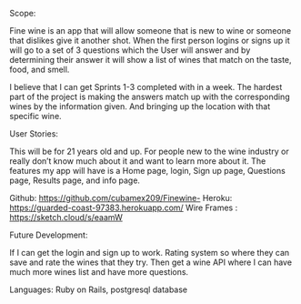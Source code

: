 Scope:

Fine wine is an app that will allow someone that is new to wine or someone that dislikes give it another shot. When the first person logins or signs up it will go to a set of 3 questions which the User will answer and by determining their answer it will show a list of wines that match on the taste, food, and smell.

I believe that I can get Sprints 1-3 completed with in a week. The hardest part of the project is making the answers match up with the corresponding wines by the information given. And bringing up the location with that specific wine.


User Stories:

This will be for 21 years old and up. For people new to the wine industry or really don’t know much about it and want to learn more about it. The features my app will have is a Home page, login, Sign up page, Questions page, Results page, and info page.


Github: https://github.com/cubamex209/Finewine-
Heroku: https://guarded-coast-97383.herokuapp.com/
Wire Frames : https://sketch.cloud/s/eaamW

Future Development:

If I can get the login and sign up to work.
Rating system so where they can save and rate the wines that they try.
Then get a wine API where I can have much more wines list and have more questions.


Languages: Ruby on Rails, postgresql database
